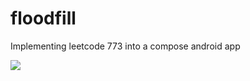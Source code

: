 # floodfill

Implementing leetcode 773 into a compose android app 

![](https://github.com/rebecca-chan/floodfill/floodfill.gif)
